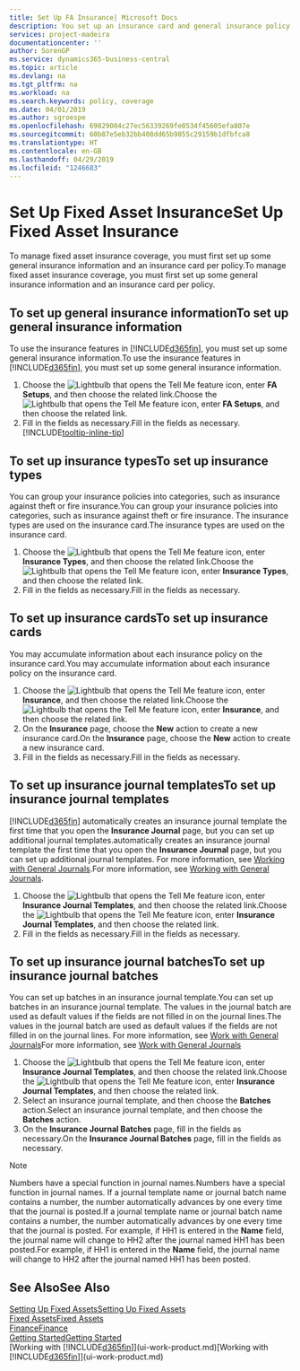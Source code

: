 ```yaml
---
title: Set Up FA Insurance| Microsoft Docs
description: You set up an insurance card and general insurance policy information to manage fixed asset insurance coverage.
services: project-madeira
documentationcenter: ''
author: SorenGP
ms.service: dynamics365-business-central
ms.topic: article
ms.devlang: na
ms.tgt_pltfrm: na
ms.workload: na
ms.search.keywords: policy, coverage
ms.date: 04/01/2019
ms.author: sgroespe
ms.openlocfilehash: 69829004c27ec56339269fe0534f45605efa807e
ms.sourcegitcommit: 60b87e5eb32bb408dd65b9855c29159b1dfbfca8
ms.translationtype: HT
ms.contentlocale: en-GB
ms.lasthandoff: 04/29/2019
ms.locfileid: "1246683"
---
```

# <a name="set-up-fixed-asset-insurance"></a><span data-ttu-id="a09ea-103">Set Up Fixed Asset Insurance</span><span class="sxs-lookup"><span data-stu-id="a09ea-103">Set Up Fixed Asset Insurance</span></span>
<span data-ttu-id="a09ea-104">To manage fixed asset insurance coverage, you must first set up some general insurance information and an insurance card per policy.</span><span class="sxs-lookup"><span data-stu-id="a09ea-104">To manage fixed asset insurance coverage, you must first set up some general insurance information and an insurance card per policy.</span></span>

## <a name="to-set-up-general-insurance-information"></a><span data-ttu-id="a09ea-105">To set up general insurance information</span><span class="sxs-lookup"><span data-stu-id="a09ea-105">To set up general insurance information</span></span>
<span data-ttu-id="a09ea-106">To use the insurance features in [!INCLUDE[d365fin](includes/d365fin_md.md)], you must set up some general insurance information.</span><span class="sxs-lookup"><span data-stu-id="a09ea-106">To use the insurance features in [!INCLUDE[d365fin](includes/d365fin_md.md)], you must set up some general insurance information.</span></span>  

1. <span data-ttu-id="a09ea-107">Choose the ![Lightbulb that opens the Tell Me feature](media/ui-search/search_small.png "Tell me what you want to do") icon, enter **FA Setups**, and then choose the related link.</span><span class="sxs-lookup"><span data-stu-id="a09ea-107">Choose the ![Lightbulb that opens the Tell Me feature](media/ui-search/search_small.png "Tell me what you want to do") icon, enter **FA Setups**, and then choose the related link.</span></span>  
2. <span data-ttu-id="a09ea-108">Fill in the fields as necessary.</span><span class="sxs-lookup"><span data-stu-id="a09ea-108">Fill in the fields as necessary.</span></span> [!INCLUDE[tooltip-inline-tip](includes/tooltip-inline-tip_md.md)]  

## <a name="to-set-up-insurance-types"></a><span data-ttu-id="a09ea-109">To set up insurance types</span><span class="sxs-lookup"><span data-stu-id="a09ea-109">To set up insurance types</span></span>
<span data-ttu-id="a09ea-110">You can group your insurance policies into categories, such as insurance against theft or fire insurance.</span><span class="sxs-lookup"><span data-stu-id="a09ea-110">You can group your insurance policies into categories, such as insurance against theft or fire insurance.</span></span> <span data-ttu-id="a09ea-111">The insurance types are used on the insurance card.</span><span class="sxs-lookup"><span data-stu-id="a09ea-111">The insurance types are used on the insurance card.</span></span>

1. <span data-ttu-id="a09ea-112">Choose the ![Lightbulb that opens the Tell Me feature](media/ui-search/search_small.png "Tell me what you want to do") icon, enter **Insurance Types**, and then choose the related link.</span><span class="sxs-lookup"><span data-stu-id="a09ea-112">Choose the ![Lightbulb that opens the Tell Me feature](media/ui-search/search_small.png "Tell me what you want to do") icon, enter **Insurance Types**, and then choose the related link.</span></span>  
2. <span data-ttu-id="a09ea-113">Fill in the fields as necessary.</span><span class="sxs-lookup"><span data-stu-id="a09ea-113">Fill in the fields as necessary.</span></span>

## <a name="to-set-up-insurance-cards"></a><span data-ttu-id="a09ea-114">To set up insurance cards</span><span class="sxs-lookup"><span data-stu-id="a09ea-114">To set up insurance cards</span></span>
<span data-ttu-id="a09ea-115">You may accumulate information about each insurance policy on the insurance card.</span><span class="sxs-lookup"><span data-stu-id="a09ea-115">You may accumulate information about each insurance policy on the insurance card.</span></span>  

1. <span data-ttu-id="a09ea-116">Choose the ![Lightbulb that opens the Tell Me feature](media/ui-search/search_small.png "Tell me what you want to do") icon, enter **Insurance**, and then choose the related link.</span><span class="sxs-lookup"><span data-stu-id="a09ea-116">Choose the ![Lightbulb that opens the Tell Me feature](media/ui-search/search_small.png "Tell me what you want to do") icon, enter **Insurance**, and then choose the related link.</span></span>  
2. <span data-ttu-id="a09ea-117">On the **Insurance** page, choose the **New** action to create a  new insurance card.</span><span class="sxs-lookup"><span data-stu-id="a09ea-117">On the **Insurance** page, choose the **New** action to create a  new insurance card.</span></span>  
3. <span data-ttu-id="a09ea-118">Fill in the fields as necessary.</span><span class="sxs-lookup"><span data-stu-id="a09ea-118">Fill in the fields as necessary.</span></span>

## <a name="to-set-up-insurance-journal-templates"></a><span data-ttu-id="a09ea-119">To set up insurance journal templates</span><span class="sxs-lookup"><span data-stu-id="a09ea-119">To set up insurance journal templates</span></span>
[!INCLUDE[d365fin](includes/d365fin_md.md)] <span data-ttu-id="a09ea-120">automatically creates an insurance journal template the first time that you open the **Insurance Journal** page, but you can set up additional journal templates.</span><span class="sxs-lookup"><span data-stu-id="a09ea-120">automatically creates an insurance journal template the first time that you open the **Insurance Journal** page, but you can set up additional journal templates.</span></span> <span data-ttu-id="a09ea-121">For more information, see [Working with General Journals](ui-work-general-journals.md).</span><span class="sxs-lookup"><span data-stu-id="a09ea-121">For more information, see [Working with General Journals](ui-work-general-journals.md).</span></span>  

1. <span data-ttu-id="a09ea-122">Choose the ![Lightbulb that opens the Tell Me feature](media/ui-search/search_small.png "Tell me what you want to do") icon, enter **Insurance Journal Templates**, and then choose the related link.</span><span class="sxs-lookup"><span data-stu-id="a09ea-122">Choose the ![Lightbulb that opens the Tell Me feature](media/ui-search/search_small.png "Tell me what you want to do") icon, enter **Insurance Journal Templates**, and then choose the related link.</span></span>  
2. <span data-ttu-id="a09ea-123">Fill in the fields as necessary.</span><span class="sxs-lookup"><span data-stu-id="a09ea-123">Fill in the fields as necessary.</span></span>

## <a name="to-set-up-insurance-journal-batches"></a><span data-ttu-id="a09ea-124">To set up insurance journal batches</span><span class="sxs-lookup"><span data-stu-id="a09ea-124">To set up insurance journal batches</span></span>
<span data-ttu-id="a09ea-125">You can set up batches in an insurance journal template.</span><span class="sxs-lookup"><span data-stu-id="a09ea-125">You can set up batches in an insurance journal template.</span></span> <span data-ttu-id="a09ea-126">The values in the journal batch are used as default values if the fields are not filled in on the journal lines.</span><span class="sxs-lookup"><span data-stu-id="a09ea-126">The values in the journal batch are used as default values if the fields are not filled in on the journal lines.</span></span> <span data-ttu-id="a09ea-127">For more information, see [Work with General Journals](ui-work-general-journals.md)</span><span class="sxs-lookup"><span data-stu-id="a09ea-127">For more information, see [Work with General Journals](ui-work-general-journals.md)</span></span>  

1. <span data-ttu-id="a09ea-128">Choose the ![Lightbulb that opens the Tell Me feature](media/ui-search/search_small.png "Tell me what you want to do") icon, enter **Insurance Journal Templates**, and then choose the related link.</span><span class="sxs-lookup"><span data-stu-id="a09ea-128">Choose the ![Lightbulb that opens the Tell Me feature](media/ui-search/search_small.png "Tell me what you want to do") icon, enter **Insurance Journal Templates**, and then choose the related link.</span></span>  
2. <span data-ttu-id="a09ea-129">Select an insurance journal template, and then choose the **Batches** action.</span><span class="sxs-lookup"><span data-stu-id="a09ea-129">Select an insurance journal template, and then choose the **Batches** action.</span></span>
3. <span data-ttu-id="a09ea-130">On the **Insurance Journal Batches** page, fill in the fields as necessary.</span><span class="sxs-lookup"><span data-stu-id="a09ea-130">On the **Insurance Journal Batches** page, fill in the fields as necessary.</span></span>

> [!NOTE]  
>   <span data-ttu-id="a09ea-131">Numbers have a special function in journal names.</span><span class="sxs-lookup"><span data-stu-id="a09ea-131">Numbers have a special function in journal names.</span></span> <span data-ttu-id="a09ea-132">If a journal template name or journal batch name contains a number, the number automatically advances by one every time that the journal is posted.</span><span class="sxs-lookup"><span data-stu-id="a09ea-132">If a journal template name or journal batch name contains a number, the number automatically advances by one every time that the journal is posted.</span></span> <span data-ttu-id="a09ea-133">For example, if HH1 is entered in the **Name** field, the journal name will change to HH2 after the journal named HH1 has been posted.</span><span class="sxs-lookup"><span data-stu-id="a09ea-133">For example, if HH1 is entered in the **Name** field, the journal name will change to HH2 after the journal named HH1 has been posted.</span></span>

## <a name="see-also"></a><span data-ttu-id="a09ea-134">See Also</span><span class="sxs-lookup"><span data-stu-id="a09ea-134">See Also</span></span>
[<span data-ttu-id="a09ea-135">Setting Up Fixed Assets</span><span class="sxs-lookup"><span data-stu-id="a09ea-135">Setting Up Fixed Assets</span></span>](fa-setup.md)  
[<span data-ttu-id="a09ea-136">Fixed Assets</span><span class="sxs-lookup"><span data-stu-id="a09ea-136">Fixed Assets</span></span>](fa-manage.md)  
[<span data-ttu-id="a09ea-137">Finance</span><span class="sxs-lookup"><span data-stu-id="a09ea-137">Finance</span></span>](finance.md)  
[<span data-ttu-id="a09ea-138">Getting Started</span><span class="sxs-lookup"><span data-stu-id="a09ea-138">Getting Started</span></span>](product-get-started.md)  
<span data-ttu-id="a09ea-139">[Working with [!INCLUDE[d365fin](includes/d365fin_md.md)]](ui-work-product.md)</span><span class="sxs-lookup"><span data-stu-id="a09ea-139">[Working with [!INCLUDE[d365fin](includes/d365fin_md.md)]](ui-work-product.md)</span></span>
